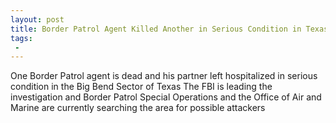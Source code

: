 ```yaml
---
layout: post
title: Border Patrol Agent Killed Another in Serious Condition in Texas
tags:
 -
---
```

One Border Patrol agent is dead and his partner left hospitalized in serious condition in the Big Bend Sector of Texas The FBI is leading the investigation and Border Patrol Special Operations and the Office of Air and Marine are currently searching the area for possible attackers
